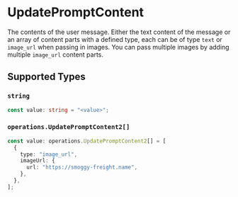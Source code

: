 # UpdatePromptContent

The contents of the user message. Either the text content of the message or an array of content parts with a defined type, each can be of type `text` or `image_url` when passing in images. You can pass multiple images by adding multiple `image_url` content parts. 


## Supported Types

### `string`

```typescript
const value: string = "<value>";
```

### `operations.UpdatePromptContent2[]`

```typescript
const value: operations.UpdatePromptContent2[] = [
  {
    type: "image_url",
    imageUrl: {
      url: "https://smoggy-freight.name",
    },
  },
];
```

